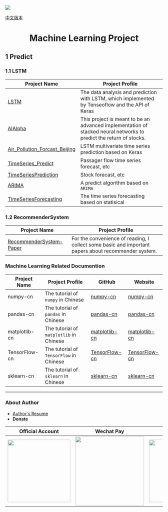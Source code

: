 [![](https://cdn.jsdelivr.net/gh/crazyjums/crazyjums.github.io@master/images/tag_bg.jpg)](https://jums.club)   

[中文版本](https://github.com/crazyjums/awesome-ml-summary)   
# <center>Machine Learning Project</center>
## 1 Predict
### 1.1 LSTM

|     Project Name          |             Project Profile                |
| -------------------- | ----------------------------------- |
| [LSTM](https://github.com/crazyjums/LSTM)| The data analysis and prediction with LSTM, which implemented by Tenseoflow and the API of Keras |
|[AIAlpha](https://github.com/VivekPa/AIAlpha)|This project is meant to be an advanced implementation of stacked neural networks to predict the return of stocks. |
|[Air_Pollution_Forcast_Beijing](https://github.com/634671436/Air_Pollution_Forcast_Beijing)|LSTM multivariate time series prediction based on Keras|
|[TimeSeries_Predict](https://github.com/jeurtr/TimeSeries_Predict)|Passager flow time series forecast, etc|、
|[TimeSeriesPrediction](https://github.com/wikke/TimeSeriesPrediction)|Stock forecast, etc|
|[ARIMA](https://github.com/huang027/ARIMA)|A predict algorithm based on `ARIMA`|
|[TimeSeriesForecasting](https://github.com/yangwohenmai/TimeSeriesForecasting)|The time series forecasting based on statisical|

### 1.2 RecommenderSystem

|     Project Name          |             Project Profile                |
| -------------------- | ----------------------------------- |
| [RecommenderSystem-Paper](https://github.com/crazyjums/RecommenderSystem-Paper)| For the convenience of reading, I collect some basic and important papers about recommender system. |

### Machine Learning Related Documention

|     Project Name          |             Project Profile                |   GitHub  |  Website  |
| -------------------- | ----------------------------------- |------------|----------|
| numpy-cn| The tutorial of `numpy` in Chinese|[numpy-cn](https://github.com/teadocs/numpy-cn)|[numpy-cn](https://www.numpy.org.cn/)|
|pandas-cn|The tutorial of `pandas` in Chinese|[pandas-cn](https://github.com/teadocs/pandas-cn)|[pandas-cn](https://www.pypandas.cn/)
|matplotlib-cn|The tutorial of `matplotlib` in Chinese|[matplotlib-cn](https://www.matplotlib.org.cn/)|[matplotlib-cn](https://www.matplotlib.org.cn/)|
|TensorFlow-cn|The tutorial of `TensorFlow` in Chinese|[TensorFlow-cn](https://github.com/xitu/tensorflow-docs)|[TensorFlow-cn](https://tensorflow.juejin.im/get_started/)|
|sklearn-cn|The tutorial of `sklearn` in Chinese|[sklearn-cn](https://github.com/apachecn/sklearn-doc-zh)|[sklearn-cn](https://sklearn.apachecn.org/)|


---
### About Author
- [Author's Resume](https://jums.club/about)   
- **Donate**

|  Official Account   | Wechat Pay  |  Alipay |
|--------------|----------|-------------|  
| <img src="https://cdn.jsdelivr.net/gh/crazyjums/crazyjums.github.io@master/images/wechataccount.jpg" width="200px" height="200px"/>  | <img src="https://cdn.jsdelivr.net/gh/crazyjums/crazyjums.github.io@master/images/wechatpay.jpg" width="220px" height="220px"/> | <img src="https://cdn.jsdelivr.net/gh/crazyjums/crazyjums.github.io@master/images/alipay.jpg" width="200px" height="200px"/>|

